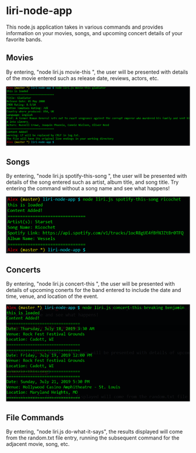 # liri-node-app

This node.js application takes in various commands and provides information on your movies, songs, and upcoming concert details of your favorite bands.

## Movies

By entering, "node liri.js movie-this <movie title>", the user will be presented with details of the movie entered such as release date, reviews, actors, etc.

![movie-this results](/images/movie-this.png)

## Songs

By entering, "node liri.js spotify-this-song <song title>", the user will be presented with details of the song entered such as artist, album title, and song title.  Try entering the command without a song name and see what happens!

![spotify-this-song results](/images/spotify-this-song.png)

## Concerts

By entering, "node liri.js concert-this <band name>", the user will be presented with details of upcoming conerts for the band entered to include the date and time, venue, and location of the event.

![concert-this results](/images/concert-this.png)

## File Commands

By entering, "node liri.js do-what-it-says", the results displayed will come from the random.txt file entry, running the subsequent command for the adjacent movie, song, etc.